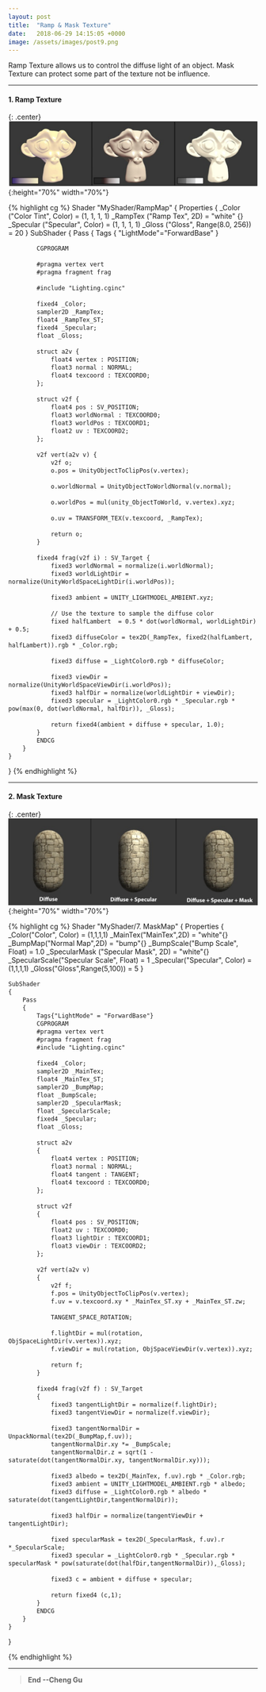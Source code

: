 ```yaml
---
layout: post
title:  "Ramp & Mask Texture"
date:   2018-06-29 14:15:05 +0000
image: /assets/images/post9.png
---
```


Ramp Texture allows us to control the diffuse light of an object. Mask Texture can protect some part of the texture not be influence.

---
#### 1. Ramp Texture

{: .center}
![dot](/assets/images/PostImages/ramp.png){:height="70%" width="70%"}

{% highlight cg %} 
Shader "MyShader/RampMap"
{
    Properties {
        _Color ("Color Tint", Color) = (1, 1, 1, 1)
        _RampTex ("Ramp Tex", 2D) = "white" {}
        _Specular ("Specular", Color) = (1, 1, 1, 1)
        _Gloss ("Gloss", Range(8.0, 256)) = 20
    }
    SubShader {
        Pass { 
            Tags { "LightMode"="ForwardBase" }
        
            CGPROGRAM
            
            #pragma vertex vert
            #pragma fragment frag

            #include "Lighting.cginc"
            
            fixed4 _Color;
            sampler2D _RampTex;
            float4 _RampTex_ST;
            fixed4 _Specular;
            float _Gloss;
            
            struct a2v {
                float4 vertex : POSITION;
                float3 normal : NORMAL;
                float4 texcoord : TEXCOORD0;
            };
            
            struct v2f {
                float4 pos : SV_POSITION;
                float3 worldNormal : TEXCOORD0;
                float3 worldPos : TEXCOORD1;
                float2 uv : TEXCOORD2;
            };
            
            v2f vert(a2v v) {
                v2f o;
                o.pos = UnityObjectToClipPos(v.vertex);
                
                o.worldNormal = UnityObjectToWorldNormal(v.normal);
                
                o.worldPos = mul(unity_ObjectToWorld, v.vertex).xyz;
                
                o.uv = TRANSFORM_TEX(v.texcoord, _RampTex);
                
                return o;
            }
            
            fixed4 frag(v2f i) : SV_Target {
                fixed3 worldNormal = normalize(i.worldNormal);
                fixed3 worldLightDir = normalize(UnityWorldSpaceLightDir(i.worldPos));
                
                fixed3 ambient = UNITY_LIGHTMODEL_AMBIENT.xyz;
                
                // Use the texture to sample the diffuse color
                fixed halfLambert  = 0.5 * dot(worldNormal, worldLightDir) + 0.5;
                fixed3 diffuseColor = tex2D(_RampTex, fixed2(halfLambert, halfLambert)).rgb * _Color.rgb;
                
                fixed3 diffuse = _LightColor0.rgb * diffuseColor;
                
                fixed3 viewDir = normalize(UnityWorldSpaceViewDir(i.worldPos));
                fixed3 halfDir = normalize(worldLightDir + viewDir);
                fixed3 specular = _LightColor0.rgb * _Specular.rgb * pow(max(0, dot(worldNormal, halfDir)), _Gloss);
                
                return fixed4(ambient + diffuse + specular, 1.0);
            }
            ENDCG
        }
    } 
}
{% endhighlight %}


---
#### 2. Mask Texture 

{: .center}
![dot](/assets/images/PostImages/mask.png){:height="70%" width="70%"}

{% highlight cg %} 
Shader "MyShader/7. MaskMap"
{
    Properties
    {
        _Color("Color", Color) = (1,1,1,1)
        _MainTex("MainTex",2D) = "white"{}
        _BumpMap("Normal Map",2D) = "bump"{}
        _BumpScale("Bump Scale", Float) = 1.0
        _SpecularMask ("Specular Mask", 2D) = "white"{}
        _SpecularScale("Specular Scale", Float) = 1
        _Specular("Specular", Color) =(1,1,1,1)
        _Gloss("Gloss",Range(5,100)) = 5
    }

    SubShader
    {
        Pass
        {
            Tags{"LightMode" = "ForwardBase"}
            CGPROGRAM
            #pragma vertex vert
            #pragma fragment frag
            #include "Lighting.cginc"

            fixed4 _Color;
            sampler2D _MainTex;
            float4 _MainTex_ST;
            sampler2D _BumpMap;
            float _BumpScale;
            sampler2D _SpecularMask;
            float _SpecularScale;
            fixed4 _Specular;
            float _Gloss;

            struct a2v
            {
                float4 vertex : POSITION;
                float3 normal : NORMAL;
                float4 tangent : TANGENT;
                float4 texcoord : TEXCOORD0;
            };

            struct v2f
            {
                float4 pos : SV_POSITION;
                float2 uv : TEXCOORD0;
                float3 lightDir : TEXCOORD1;
                float3 viewDir : TEXCOORD2;
            };

            v2f vert(a2v v)
            {
                v2f f;
                f.pos = UnityObjectToClipPos(v.vertex);
                f.uv = v.texcoord.xy * _MainTex_ST.xy + _MainTex_ST.zw;

                TANGENT_SPACE_ROTATION;

                f.lightDir = mul(rotation, ObjSpaceLightDir(v.vertex)).xyz;
                f.viewDir = mul(rotation, ObjSpaceViewDir(v.vertex)).xyz;

                return f;
            }

            fixed4 frag(v2f f) : SV_Target
            {
                fixed3 tangentLightDir = normalize(f.lightDir);
                fixed3 tangentViewDir = normalize(f.viewDir);

                fixed3 tangentNormalDir = UnpackNormal(tex2D(_BumpMap,f.uv));
                tangentNormalDir.xy *= _BumpScale;
                tangentNormalDir.z = sqrt(1 - saturate(dot(tangentNormalDir.xy, tangentNormalDir.xy)));

                fixed3 albedo = tex2D(_MainTex, f.uv).rgb * _Color.rgb;
                fixed3 ambient = UNITY_LIGHTMODEL_AMBIENT.rgb * albedo;
                fixed3 diffuse = _LightColor0.rgb * albedo * saturate(dot(tangentLightDir,tangentNormalDir));

                fixed3 halfDir = normalize(tangentViewDir + tangentLightDir);

                fixed specularMask = tex2D(_SpecularMask, f.uv).r *_SpecularScale;
                fixed3 specular = _LightColor0.rgb * _Specular.rgb * specularMask * pow(saturate(dot(halfDir,tangentNormalDir)),_Gloss);

                fixed3 c = ambient + diffuse + specular;

                return fixed4 (c,1);
            }
            ENDCG
        }
    }
}

{% endhighlight %}

---

>**End --Cheng Gu**

